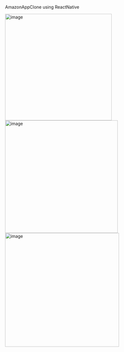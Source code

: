 AmazonAppClone using ReactNative

<img width="349" alt="image" src="https://github.com/ychandiniml/AmazonAppClone/assets/104729699/fa89320c-9aae-4d40-a9bd-42807201547e">




<img width="369" alt="image" src="https://github.com/ychandiniml/AmazonAppClone/assets/104729699/510f6d7c-2183-4aac-b6fb-2125f63539c6">





<img width="373" alt="image" src="https://github.com/ychandiniml/AmazonAppClone/assets/104729699/307c17b9-c035-4034-9add-390e3aa597e8">

